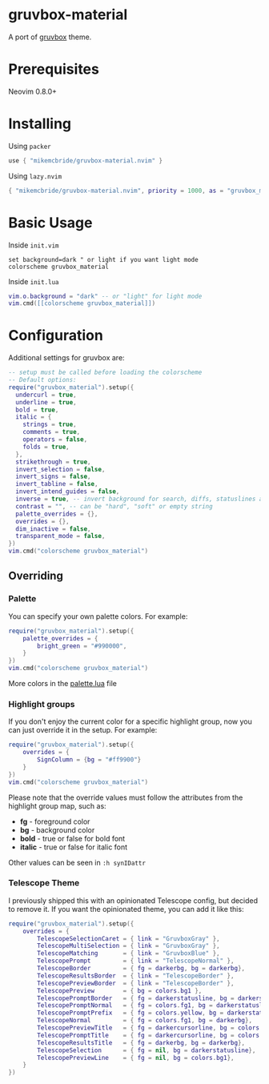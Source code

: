# gruvbox-material

A port of [gruvbox](https://github.com/ellisonleao/gruvbox) theme.

# Prerequisites

Neovim 0.8.0+

# Installing

Using `packer`

```lua
use { "mikemcbride/gruvbox-material.nvim" }
```

Using `lazy.nvim`

```lua
{ "mikemcbride/gruvbox-material.nvim", priority = 1000, as = "gruvbox_material" }
```

# Basic Usage

Inside `init.vim`

```vim
set background=dark " or light if you want light mode
colorscheme gruvbox_material
```

Inside `init.lua`

```lua
vim.o.background = "dark" -- or "light" for light mode
vim.cmd([[colorscheme gruvbox_material]])
```

# Configuration

Additional settings for gruvbox are:

```lua
-- setup must be called before loading the colorscheme
-- Default options:
require("gruvbox_material").setup({
  undercurl = true,
  underline = true,
  bold = true,
  italic = {
    strings = true,
    comments = true,
    operators = false,
    folds = true,
  },
  strikethrough = true,
  invert_selection = false,
  invert_signs = false,
  invert_tabline = false,
  invert_intend_guides = false,
  inverse = true, -- invert background for search, diffs, statuslines and errors
  contrast = "", -- can be "hard", "soft" or empty string
  palette_overrides = {},
  overrides = {},
  dim_inactive = false,
  transparent_mode = false,
})
vim.cmd("colorscheme gruvbox_material")
```

## Overriding

### Palette

You can specify your own palette colors. For example:

```lua
require("gruvbox_material").setup({
    palette_overrides = {
        bright_green = "#990000",
    }
})
vim.cmd("colorscheme gruvbox_material")
```

More colors in the [palette.lua](lua/gruvbox/palette.lua) file

### Highlight groups

If you don't enjoy the current color for a specific highlight group, now you can just override it in the setup. For
example:

```lua
require("gruvbox_material").setup({
    overrides = {
        SignColumn = {bg = "#ff9900"}
    }
})
vim.cmd("colorscheme gruvbox_material")
```

Please note that the override values must follow the attributes from the highlight group map, such as:

- **fg** - foreground color
- **bg** - background color
- **bold** - true or false for bold font
- **italic** - true or false for italic font

Other values can be seen in `:h synIDattr`

### Telescope Theme

I previously shipped this with an opinionated Telescope config, but decided to remove it. If you want the opinionated theme, you can add it like this:

```lua
require("gruvbox_material").setup({
    overrides = {
        TelescopeSelectionCaret = { link = "GruvboxGray" },
        TelescopeMultiSelection = { link = "GruvboxGray" },
        TelescopeMatching       = { link = "GruvboxBlue" },
        TelescopePrompt         = { link = "TelescopeNormal" },
        TelescopeBorder         = { fg = darkerbg, bg = darkerbg},
        TelescopeResultsBorder  = { link = "TelescopeBorder" },
        TelescopePreviewBorder  = { link = "TelescopeBorder" },
        TelescopePreview        = { bg = colors.bg1 },
        TelescopePromptBorder   = { fg = darkerstatusline, bg = darkerstatusline},
        TelescopePromptNormal   = { fg = colors.fg1, bg = darkerstatusline},
        TelescopePromptPrefix   = { fg = colors.yellow, bg = darkerstatusline},
        TelescopeNormal         = { fg = colors.fg1, bg = darkerbg},
        TelescopePreviewTitle   = { fg = darkercursorline, bg = colors.green},
        TelescopePromptTitle    = { fg = darkercursorline, bg = colors.red},
        TelescopeResultsTitle   = { fg = darkerbg, bg = darkerbg},
        TelescopeSelection      = { fg = nil, bg = darkerstatusline},
        TelescopePreviewLine    = { fg = nil, bg = colors.bg1},
    }
})
```
